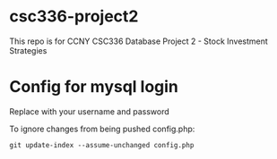 # csc336-project2
This repo is for CCNY CSC336 Database Project 2 - Stock Investment Strategies

# Config for mysql login
Replace with your username and password

To ignore changes from being pushed config.php:

`git update-index --assume-unchanged config.php`
